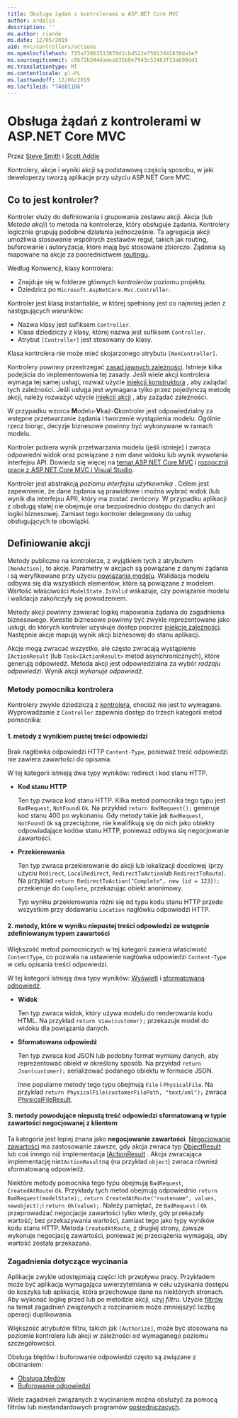 ```yaml
---
title: Obsługa żądań z kontrolerami w ASP.NET Core MVC
author: ardalis
description: ''
ms.author: riande
ms.date: 12/05/2019
uid: mvc/controllers/actions
ms.openlocfilehash: 715a73863513870d1cbd522e75013d41830da1e7
ms.sourcegitcommit: c0b72b344dadea835b0e7943c52463f13ab98dd1
ms.translationtype: MT
ms.contentlocale: pl-PL
ms.lasthandoff: 12/06/2019
ms.locfileid: "74881106"
---
```

# <a name="handle-requests-with-controllers-in-aspnet-core-mvc"></a>Obsługa żądań z kontrolerami w ASP.NET Core MVC

Przez [Steve Smith](https://ardalis.com/) i [Scott Addie](https://github.com/scottaddie)

Kontrolery, akcje i wyniki akcji są podstawową częścią sposobu, w jaki deweloperzy tworzą aplikacje przy użyciu ASP.NET Core MVC.

## <a name="what-is-a-controller"></a>Co to jest kontroler?

Kontroler służy do definiowania i grupowania zestawu akcji. Akcja (lub *Metoda akcji*) to metoda na kontrolerze, który obsługuje żądania. Kontrolery logicznie grupują podobne działania jednocześnie. Ta agregacja akcji umożliwia stosowanie wspólnych zestawów reguł, takich jak routing, buforowanie i autoryzacja, które mają być stosowane zbiorczo. Żądania są mapowane na akcje za poorednictwem [routingu](xref:mvc/controllers/routing).

Według Konwencji, klasy kontrolera:

* Znajduje się w folderze głównych *kontrolerów* poziomu projektu.
* Dziedzicz po `Microsoft.AspNetCore.Mvc.Controller`.

Kontroler jest klasą instantiable, w której spełniony jest co najmniej jeden z następujących warunków:

* Nazwa klasy jest sufiksem `Controller`.
* Klasa dziedziczy z klasy, której nazwa jest sufiksem `Controller`.
* Atrybut `[Controller]` jest stosowany do klasy.

Klasa kontrolera nie może mieć skojarzonego atrybutu `[NonController]`.

Kontrolery powinny przestrzegać [zasad jawnych zależności](/dotnet/standard/modern-web-apps-azure-architecture/architectural-principles#explicit-dependencies). Istnieje kilka podejścia do implementowania tej zasady. Jeśli wiele akcji kontrolera wymaga tej samej usługi, rozważ użycie [iniekcji konstruktora](xref:mvc/controllers/dependency-injection#constructor-injection) , aby zażądać tych zależności. Jeśli usługa jest wymagana tylko przez pojedynczą metodę akcji, należy rozważyć użycie [iniekcji akcji](xref:mvc/controllers/dependency-injection#action-injection-with-fromservices) , aby zażądać zależności.

W przypadku wzorca **M**odelu-**V**każ-**C**kontroler jest odpowiedzialny za wstępne przetwarzanie żądania i tworzenie wystąpienia modelu. Ogólnie rzecz biorąc, decyzje biznesowe powinny być wykonywane w ramach modelu.

Kontroler pobiera wynik przetwarzania modelu (jeśli istnieje) i zwraca odpowiedni widok oraz powiązane z nim dane widoku lub wynik wywołania interfejsu API. Dowiedz się więcej na [temat ASP.NET Core MVC](xref:mvc/overview) i [rozpocznij pracę z ASP.NET Core MVC i Visual Studio](xref:tutorials/first-mvc-app/start-mvc).

Kontroler jest abstrakcją *poziomu interfejsu użytkownika* . Celem jest zapewnienie, że dane żądania są prawidłowe i można wybrać widok (lub wynik dla interfejsu API), który ma zostać zwrócony. W przypadku aplikacji z obsługą stałej nie obejmuje ona bezpośrednio dostępu do danych ani logiki biznesowej. Zamiast tego kontroler delegowany do usług obsługujących te obowiązki.

## <a name="defining-actions"></a>Definiowanie akcji

Metody publiczne na kontrolerze, z wyjątkiem tych z atrybutem `[NonAction]`, to akcje. Parametry w akcjach są powiązane z danymi żądania i są weryfikowane przy użyciu [powiązania modelu](xref:mvc/models/model-binding). Walidacja modelu odbywa się dla wszystkich elementów, które są powiązane z modelem. Wartość właściwości `ModelState.IsValid` wskazuje, czy powiązanie modelu i walidacja zakończyły się powodzeniem.

Metody akcji powinny zawierać logikę mapowania żądania do zagadnienia biznesowego. Kwestie biznesowe powinny być zwykle reprezentowane jako usługi, do których kontroler uzyskuje dostęp poprzez [iniekcję zależności](xref:mvc/controllers/dependency-injection). Następnie akcje mapują wynik akcji biznesowej do stanu aplikacji.

Akcje mogą zwracać wszystko, ale często zwracają wystąpienie `IActionResult` (lub `Task<IActionResult>` metod asynchronicznych), które generują odpowiedź. Metoda akcji jest odpowiedzialna za wybór *rodzaju odpowiedzi*. Wynik akcji *wykonuje odpowiedź*.

### <a name="controller-helper-methods"></a>Metody pomocnika kontrolera

Kontrolery zwykle dziedziczą z [kontrolera](/dotnet/api/microsoft.aspnetcore.mvc.controller), chociaż nie jest to wymagane. Wyprowadzanie z `Controller` zapewnia dostęp do trzech kategorii metod pomocnika:

#### <a name="1-methods-resulting-in-an-empty-response-body"></a>1. metody z wynikiem pustej treści odpowiedzi

Brak nagłówka odpowiedzi HTTP `Content-Type`, ponieważ treść odpowiedzi nie zawiera zawartości do opisania.

W tej kategorii istnieją dwa typy wyników: redirect i kod stanu HTTP.

* **Kod stanu HTTP**

    Ten typ zwraca kod stanu HTTP. Kilka metod pomocnika tego typu jest `BadRequest`, `NotFound`i `Ok`. Na przykład `return BadRequest();` generuje kod stanu 400 po wykonaniu. Gdy metody takie jak `BadRequest`, `NotFound`i `Ok` są przeciążone, nie kwalifikują się do nich jako obiekty odpowiadające kodów stanu HTTP, ponieważ odbywa się negocjowanie zawartości.

* **Przekierowania**

    Ten typ zwraca przekierowanie do akcji lub lokalizacji docelowej (przy użyciu `Redirect`, `LocalRedirect`, `RedirectToAction`lub `RedirectToRoute`). Na przykład `return RedirectToAction("Complete", new {id = 123});` przekieruje do `Complete`, przekazując obiekt anonimowy.

    Typ wyniku przekierowania różni się od typu kodu stanu HTTP przede wszystkim przy dodawaniu `Location` nagłówku odpowiedzi HTTP.

#### <a name="2-methods-resulting-in-a-non-empty-response-body-with-a-predefined-content-type"></a>2. metody, które w wyniku niepustej treści odpowiedzi ze wstępnie zdefiniowanym typem zawartości

Większość metod pomocniczych w tej kategorii zawiera właściwość `ContentType`, co pozwala na ustawienie nagłówka odpowiedzi `Content-Type` w celu opisania treści odpowiedzi.

W tej kategorii istnieją dwa typy wyników: [Wyświetl](xref:mvc/views/overview) i [sformatowaną odpowiedź](xref:web-api/advanced/formatting).

* **Widok**

    Ten typ zwraca widok, który używa modelu do renderowania kodu HTML. Na przykład `return View(customer);` przekazuje model do widoku dla powiązania danych.

* **Sformatowana odpowiedź**

    Ten typ zwraca kod JSON lub podobny format wymiany danych, aby reprezentować obiekt w określony sposób. Na przykład `return Json(customer);` serializować podanego obiektu w formacie JSON.
    
    Inne popularne metody tego typu obejmują `File` i `PhysicalFile`. Na przykład `return PhysicalFile(customerFilePath, "text/xml");` zwraca [PhysicalFileResult](/dotnet/api/microsoft.aspnetcore.mvc.physicalfileresult).

#### <a name="3-methods-resulting-in-a-non-empty-response-body-formatted-in-a-content-type-negotiated-with-the-client"></a>3. metody powodujące niepustą treść odpowiedzi sformatowaną w typie zawartości negocjowanej z klientem

Ta kategoria jest lepiej znana jako **negocjowanie zawartości**. [Negocjowanie zawartości](xref:web-api/advanced/formatting#content-negotiation) ma zastosowanie zawsze, gdy akcja zwraca typ [ObjectResult](/dotnet/api/microsoft.aspnetcore.mvc.objectresult) lub coś innego niż implementacja [IActionResult](/dotnet/api/microsoft.aspnetcore.mvc.iactionresult) . Akcja zwracająca implementację nie`IActionResult`ną (na przykład `object`) zwraca również sformatowaną odpowiedź.

Niektóre metody pomocnika tego typu obejmują `BadRequest`, `CreatedAtRoute`i `Ok`. Przykłady tych metod obejmują odpowiednio `return BadRequest(modelState);`, `return CreatedAtRoute("routename", values, newobject);`i `return Ok(value);`. Należy pamiętać, że `BadRequest` i `Ok` przeprowadzać negocjacje zawartości tylko wtedy, gdy przekazały wartość; bez przekazywania wartości, zamiast tego jako typy wyników kodu stanu HTTP. Metoda `CreatedAtRoute`, z drugiej strony, zawsze wykonuje negocjację zawartości, ponieważ jej przeciążenia wymagają, aby wartość została przekazana.

### <a name="cross-cutting-concerns"></a>Zagadnienia dotyczące wycinania

Aplikacje zwykle udostępniają części ich przepływu pracy. Przykładem może być aplikacja wymagająca uwierzytelniania w celu uzyskania dostępu do koszyka lub aplikacja, która przechowuje dane na niektórych stronach. Aby wykonać logikę przed lub po metodzie akcji, użyj *filtru*. Użycie [filtrów](xref:mvc/controllers/filters) na temat zagadnień związanych z rozcinaniem może zmniejszyć liczbę operacji duplikowania.

Większość atrybutów filtru, takich jak `[Authorize]`, może być stosowana na poziomie kontrolera lub akcji w zależności od wymaganego poziomu szczegółowości.

Obsługa błędów i buforowanie odpowiedzi często są związane z obcinaniem:
* [Obsługa błędów](xref:mvc/controllers/filters#exception-filters)
* [Buforowanie odpowiedzi](xref:performance/caching/response)

Wiele zagadnień związanych z wycinaniem można obsłużyć za pomocą filtrów lub niestandardowych programów [pośredniczących](xref:fundamentals/middleware/index).
